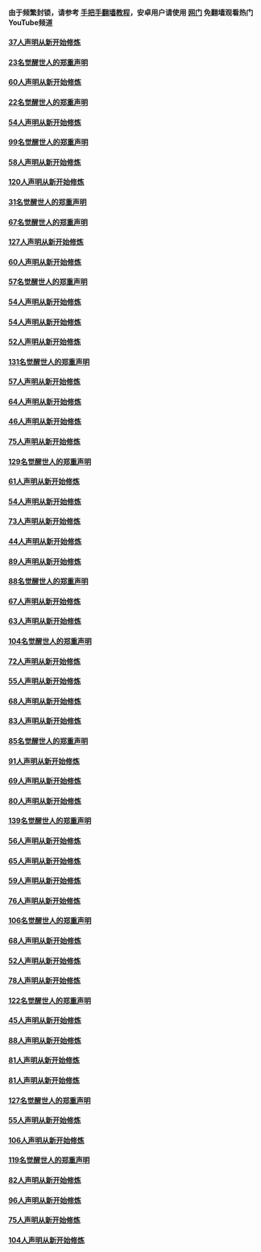 #### 由于频繁封锁，请参考 [手把手翻墙教程](https://github.com/gfw-breaker/guides/wiki/)，安卓用户请使用 [网门](https://github.com/gfw-breaker/nogfw/blob/master/dl.md?t=02161400) 免翻墙观看热门YouTube频道 

#### [37人声明从新开始修炼](../pages/91/420766.md?t=02161400) 

#### [23名觉醒世人的郑重声明](../pages/91/420765.md?t=02161400) 

#### [60人声明从新开始修炼](../pages/91/420727.md?t=02161400) 

#### [22名觉醒世人的郑重声明](../pages/91/420726.md?t=02161400) 

#### [54人声明从新开始修炼](../pages/91/420529.md?t=02161400) 

#### [99名觉醒世人的郑重声明](../pages/91/420528.md?t=02161400) 

#### [58人声明从新开始修炼](../pages/91/420198.md?t=02161400) 

#### [120人声明从新开始修炼](../pages/91/420141.md?t=02161400) 

#### [31名觉醒世人的郑重声明](../pages/91/420197.md?t=02161400) 

#### [67名觉醒世人的郑重声明](../pages/91/420140.md?t=02161400) 

#### [127人声明从新开始修炼](../pages/91/420082.md?t=02161400) 

#### [60人声明从新开始修炼](../pages/91/420081.md?t=02161400) 

#### [57名觉醒世人的郑重声明](../pages/91/420080.md?t=02161400) 

#### [54人声明从新开始修炼](../pages/91/419533.md?t=02161400) 

#### [54人声明从新开始修炼](../pages/91/419532.md?t=02161400) 

#### [52人声明从新开始修炼](../pages/91/419531.md?t=02161400) 

#### [131名觉醒世人的郑重声明](../pages/91/419530.md?t=02161400) 

#### [57人声明从新开始修炼](../pages/91/419430.md?t=02161400) 

#### [64人声明从新开始修炼](../pages/91/419429.md?t=02161400) 

#### [46人声明从新开始修炼](../pages/91/419428.md?t=02161400) 

#### [75人声明从新开始修炼](../pages/91/419427.md?t=02161400) 

#### [129名觉醒世人的郑重声明](../pages/91/419426.md?t=02161400) 

#### [61人声明从新开始修炼](../pages/91/419198.md?t=02161400) 

#### [54人声明从新开始修炼](../pages/91/419197.md?t=02161400) 

#### [73人声明从新开始修炼](../pages/91/419196.md?t=02161400) 

#### [44人声明从新开始修炼](../pages/91/419075.md?t=02161400) 

#### [89人声明从新开始修炼](../pages/91/419074.md?t=02161400) 

#### [88名觉醒世人的郑重声明](../pages/91/419195.md?t=02161400) 

#### [67人声明从新开始修炼](../pages/91/419073.md?t=02161400) 

#### [63人声明从新开始修炼](../pages/91/419072.md?t=02161400) 

#### [104名觉醒世人的郑重声明](../pages/91/419071.md?t=02161400) 

#### [72人声明从新开始修炼](../pages/91/418902.md?t=02161400) 

#### [55人声明从新开始修炼](../pages/91/418901.md?t=02161400) 

#### [68人声明从新开始修炼](../pages/91/418900.md?t=02161400) 

#### [83人声明从新开始修炼](../pages/91/418757.md?t=02161400) 

#### [85名觉醒世人的郑重声明](../pages/91/418899.md?t=02161400) 

#### [91人声明从新开始修炼](../pages/91/418756.md?t=02161400) 

#### [69人声明从新开始修炼](../pages/91/418755.md?t=02161400) 

#### [80人声明从新开始修炼](../pages/91/418754.md?t=02161400) 

#### [139名觉醒世人的郑重声明](../pages/91/418753.md?t=02161400) 

#### [56人声明从新开始修炼](../pages/91/418594.md?t=02161400) 

#### [65人声明从新开始修炼](../pages/91/418593.md?t=02161400) 

#### [59人声明从新开始修炼](../pages/91/418592.md?t=02161400) 

#### [76人声明从新开始修炼](../pages/91/418431.md?t=02161400) 

#### [106名觉醒世人的郑重声明](../pages/91/418591.md?t=02161400) 

#### [68人声明从新开始修炼](../pages/91/418430.md?t=02161400) 

#### [52人声明从新开始修炼](../pages/91/418429.md?t=02161400) 

#### [78人声明从新开始修炼](../pages/91/418428.md?t=02161400) 

#### [122名觉醒世人的郑重声明](../pages/91/418427.md?t=02161400) 

#### [45人声明从新开始修炼](../pages/91/418248.md?t=02161400) 

#### [88人声明从新开始修炼](../pages/91/418247.md?t=02161400) 

#### [81人声明从新开始修炼](../pages/91/418246.md?t=02161400) 

#### [81人声明从新开始修炼](../pages/91/418139.md?t=02161400) 

#### [127名觉醒世人的郑重声明](../pages/91/418245.md?t=02161400) 

#### [55人声明从新开始修炼](../pages/91/418138.md?t=02161400) 

#### [106人声明从新开始修炼](../pages/91/418137.md?t=02161400) 

#### [119名觉醒世人的郑重声明](../pages/91/418135.md?t=02161400) 

#### [82人声明从新开始修炼](../pages/91/418136.md?t=02161400) 

#### [96人声明从新开始修炼](../pages/91/417831.md?t=02161400) 

#### [75人声明从新开始修炼](../pages/91/417830.md?t=02161400) 

#### [104人声明从新开始修炼](../pages/91/417829.md?t=02161400) 

